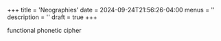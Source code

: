 +++
title = 'Neographies'
date = 2024-09-24T21:56:26-04:00
menus = ''
description = ''
draft = true
+++

functional phonetic cipher
